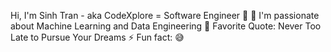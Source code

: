 Hi, I'm Sinh Tran  - aka CodeXplore = Software Engineer 🌱
🔭 I'm passionate about Machine Learning and Data Engineering
🥅 Favorite Quote: Never Too Late to Pursue Your Dreams
⚡ Fun fact:  😅
